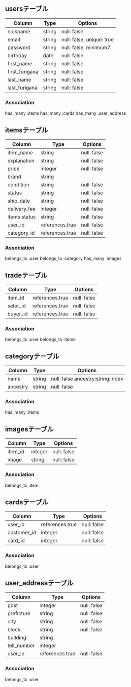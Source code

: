 ## usersテーブル
|Column|Type|Options|
|------|----|-------|
|nickname|string|null: false|
|email|string|null: false, unique: true|
|password|string|null: false, minimum7|
|birthday|date|null: false|
|first_name|string|null: false|
|first_furigana|string|null: false|
|last_name|string|null: false|
|last_furigana|string|null: false|
### Association
has_many :items
has_many :cards
has_many :user_address


## itemsテーブル
|Column|Type|Options|
|------|----|-------|
|item_name|string|null: false|
|explanation|string|null: false|
|price|integer|null: false|
|brand|string|
|condition|string|null: false|
|status|string|null: false|
|ship_date|string|null: false|
|delivery_fee|integer|null: false|
|items status|string|null: false|
|user_id|references.true|null: false|
|category_id|references.true|null: false|
### Association
belongs_to :user
belongs_to :category
has_many :images


## tradeテーブル
|Column|Type|Options|
|------|----|-------|
|item_id|references.true|null: false|
|seler_id|references.true|null: false|
|buyer_id|references.true|null: false|
### Association
belongs_to :user
belongs_to :items


## categoryテーブル
|Column|Type|Options|
|------|----|-------|
|name|string|null: false ancestry:string:index|
|ancestry|string|null: false|
### Association
has_many :items


## imagesテーブル
|Column|Type|Options|
|------|----|-------|
|item_id|integer|null: false|
|image|string|null: false|
### Association
belongs_to :item


## cardsテーブル
|Column|Type|Options|
|------|----|-------|
|user_id|references.true|null: false|
|customer_id|integer|null: false|
|card_id|integer|null: false|
### Association
belongs_to :user


## user_addressテーブル
|Column|Type|Options|
|------|----|-------|
|post|integer|null: false|
|preficture|string|null: false|
|city|string|null: false|
|block|string|null: false|
|building|string|
|tell_number|integer|
|user_id|references.true|null: false|
### Association
belongs_to :user